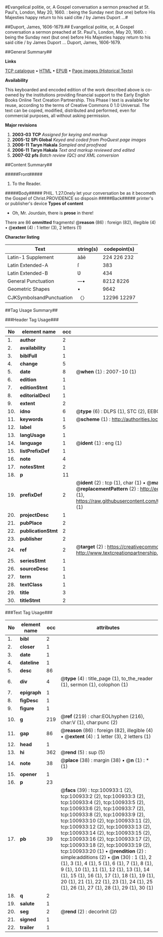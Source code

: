 #Evangelical politie, or, A Gospel conversation a sermon preached at St. Paul's, London, May 20, 1660. : being the Sunday next (but one) before His Majesties happy return to his said citie / by James Duport ...#

##Duport, James, 1606-1679.##
Evangelical politie, or, A Gospel conversation a sermon preached at St. Paul's, London, May 20, 1660. : being the Sunday next (but one) before His Majesties happy return to his said citie / by James Duport ...
Duport, James, 1606-1679.

##General Summary##

**Links**

[TCP catalogue](http://www.ota.ox.ac.uk/tcp/)  • 
[HTML](http://tei.it.ox.ac.uk/tcp/Texts-HTML/free/A36/A36925.html)  • 
[EPUB](http://tei.it.ox.ac.uk/tcp/Texts-EPUB/free/A36/A36925.epub) • 
[Page images (Historical Texts)](https://data.historicaltexts.jisc.ac.uk/view?pubId=eebo-13646937e&pageId=eebo-13646937e-100933-1)

**Availability**

This keyboarded and encoded edition of the
	       work described above is co-owned by the institutions
	       providing financial support to the Early English Books
	       Online Text Creation Partnership. This Phase I text is
	       available for reuse, according to the terms of Creative
	       Commons 0 1.0 Universal. The text can be copied,
	       modified, distributed and performed, even for
	       commercial purposes, all without asking permission.

**Major revisions**

1. __2003-03__ __TCP__ *Assigned for keying and markup*
1. __2005-12__ __SPi Global__ *Keyed and coded from ProQuest page images*
1. __2006-11__ __Taryn Hakala__ *Sampled and proofread*
1. __2006-11__ __Taryn Hakala__ *Text and markup reviewed and edited*
1. __2007-02__ __pfs__ *Batch review (QC) and XML conversion*

##Content Summary##

#####Front#####

1. To the Reader.

#####Body#####
PHIL. 1.27.Onely let your conversation be as it becometh the Gospel of Christ.PROVIDENCE so disposin
#####Back#####
printer's or publisher's device
**Types of content**

  * Oh, Mr. Jourdain, there is **prose** in there!

There are 86 **ommitted** fragments! 
 @__reason__ (86) : foreign (82), illegible (4)  •  @__extent__ (4) : 1 letter (3), 2 letters (1)

**Character listing**


|Text|string(s)|codepoint(s)|
|---|---|---|
|Latin-1 Supplement|àâè|224 226 232|
|Latin Extended-A|ſ|383|
|Latin Extended-B|Ʋ|434|
|General Punctuation|—•|8212 8226|
|Geometric Shapes|▪|9642|
|CJKSymbolsandPunctuation|〈〉|12296 12297|

##Tag Usage Summary##

###Header Tag Usage###

|No|element name|occ|attributes|
|---|---|---|---|
|1.|__author__|2||
|2.|__availability__|1||
|3.|__biblFull__|1||
|4.|__change__|5||
|5.|__date__|8| @__when__ (1) : 2007-10 (1)|
|6.|__edition__|1||
|7.|__editionStmt__|1||
|8.|__editorialDecl__|1||
|9.|__extent__|2||
|10.|__idno__|6| @__type__ (6) : DLPS (1), STC (2), EEBO-CITATION (1), OCLC (1), VID (1)|
|11.|__keywords__|1| @__scheme__ (1) : http://authorities.loc.gov/ (1)|
|12.|__label__|5||
|13.|__langUsage__|1||
|14.|__language__|1| @__ident__ (1) : eng (1)|
|15.|__listPrefixDef__|1||
|16.|__note__|4||
|17.|__notesStmt__|2||
|18.|__p__|11||
|19.|__prefixDef__|2| @__ident__ (2) : tcp (1), char (1)  •  @__matchPattern__ (2) : ([0-9\-]+):([0-9IVX]+) (1), (.+) (1)  •  @__replacementPattern__ (2) : http://eebo.chadwyck.com/downloadtiff?vid=$1&page=$2 (1), https://raw.githubusercontent.com/textcreationpartnership/Texts/master/tcpchars.xml#$1 (1)|
|20.|__projectDesc__|1||
|21.|__pubPlace__|2||
|22.|__publicationStmt__|2||
|23.|__publisher__|2||
|24.|__ref__|2| @__target__ (2) : https://creativecommons.org/publicdomain/zero/1.0/ (1), http://www.textcreationpartnership.org/docs/. (1)|
|25.|__seriesStmt__|1||
|26.|__sourceDesc__|1||
|27.|__term__|1||
|28.|__textClass__|1||
|29.|__title__|3||
|30.|__titleStmt__|2||


###Text Tag Usage###

|No|element name|occ|attributes|
|---|---|---|---|
|1.|__bibl__|2||
|2.|__closer__|1||
|3.|__date__|1||
|4.|__dateline__|1||
|5.|__desc__|86||
|6.|__div__|4| @__type__ (4) : title_page (1), to_the_reader (1), sermon (1), colophon (1)|
|7.|__epigraph__|1||
|8.|__figDesc__|1||
|9.|__figure__|1||
|10.|__g__|219| @__ref__ (219) : char:EOLhyphen (216), char:V (1), char:punc (2)|
|11.|__gap__|86| @__reason__ (86) : foreign (82), illegible (4)  •  @__extent__ (4) : 1 letter (3), 2 letters (1)|
|12.|__head__|1||
|13.|__hi__|362| @__rend__ (5) : sup (5)|
|14.|__note__|38| @__place__ (38) : margin (38)  •  @__n__ (1) : * (1)|
|15.|__opener__|1||
|16.|__p__|23||
|17.|__pb__|39| @__facs__ (39) : tcp:100933:1 (2), tcp:100933:2 (2), tcp:100933:3 (2), tcp:100933:4 (2), tcp:100933:5 (2), tcp:100933:6 (2), tcp:100933:7 (2), tcp:100933:8 (2), tcp:100933:9 (2), tcp:100933:10 (2), tcp:100933:11 (2), tcp:100933:12 (2), tcp:100933:13 (2), tcp:100933:14 (2), tcp:100933:15 (2), tcp:100933:16 (2), tcp:100933:17 (2), tcp:100933:18 (2), tcp:100933:19 (2), tcp:100933:20 (1)  •  @__rendition__ (2) : simple:additions (2)  •  @__n__ (30) : 1 (1), 2 (1), 3 (1), 4 (1), 5 (1), 6 (1), 7 (1), 8 (1), 9 (1), 10 (1), 11 (1), 12 (1), 13 (1), 14 (1), 15 (1), 16 (1), 17 (1), 18 (1), 19 (1), 20 (1), 21 (1), 22 (1), 23 (1), 24 (1), 25 (1), 26 (1), 27 (1), 28 (1), 29 (1), 30 (1)|
|18.|__q__|2||
|19.|__salute__|1||
|20.|__seg__|2| @__rend__ (2) : decorInit (2)|
|21.|__signed__|1||
|22.|__trailer__|1||

